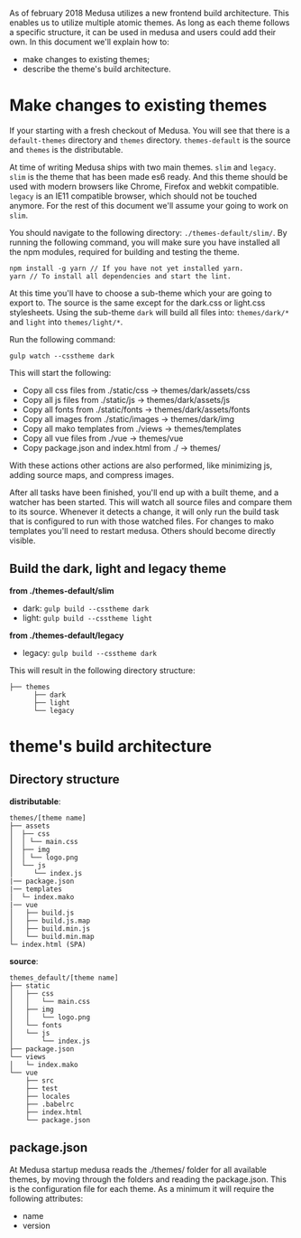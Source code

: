 As of february 2018 Medusa utilizes a new frontend build architecture. This enables us to utilize multiple atomic themes. As long as each theme follows a specific structure, it can be used in medusa and users could add their own.
In this document we'll explain how to:
* make changes to existing themes;
* describe the theme's build architecture.

# Make changes to existing themes
If your starting with a fresh checkout of Medusa. You will see that there is a `default-themes` directory and `themes` directory. `themes-default` is the source and `themes` is the distributable.

At time of writing Medusa ships with two main themes. `slim` and `legacy`. `slim` is the theme that has been made es6 ready. And this theme should be used with modern browsers like Chrome, Firefox and webkit compatible.
`legacy` is an IE11 compatible browser, which should not be touched anymore. For the rest of this document we'll assume your going to work on `slim`.

You should navigate to the following directory: `./themes-default/slim/`.
By running the following command, you will make sure you have installed all the npm modules, required for building and testing the theme.
```
npm install -g yarn // If you have not yet installed yarn.
yarn // To install all dependencies and start the lint.
```

At this time you'll have to choose a sub-theme which your are going to export to. The source is the same except for the dark.css or light.css stylesheets. Using the sub-theme `dark` will build all files into: `themes/dark/*` and `light` into `themes/light/*`.

Run the following command:
```
gulp watch --csstheme dark
```
This will start the following:
* Copy all css files from ./static/css -> themes/dark/assets/css
* Copy all js files from ./static/js -> themes/dark/assets/js
* Copy all fonts from ./static/fonts -> themes/dark/assets/fonts
* Copy all images from ./static/images -> themes/dark/img
* Copy all mako templates from ./views -> themes/templates
* Copy all vue files from ./vue -> themes/vue
* Copy package.json and index.html from ./ -> themes/

With these actions other actions are also performed, like minimizing js, adding source maps, and compress images.

After all tasks have been finished, you'll end up with a built theme, and a watcher has been started. This will watch all source files and compare them to its source. Whenever it detects a change, it will only run the build task that is configured to run with those watched files.
For changes to mako templates you'll need to restart medusa. Others should become directly visible.

## Build the dark, light and legacy theme
**from ./themes-default/slim**
* dark: `gulp build --csstheme dark`
* light: `gulp build --csstheme light`

**from ./themes-default/legacy**
* legacy: `gulp build --csstheme dark`

This will result in the following directory structure:
```
├── themes
      ├── dark
      ├── light
      └── legacy
```
# theme's build architecture

## Directory structure
**distributable**:
```.
themes/[theme name]
├── assets
│  ├── css
│  │ └── main.css
│  ├── img
│  │ └── logo.png
│  └── js
│     └── index.js
|── package.json
|── templates
│  └─ index.mako 
|── vue
│   ├── build.js
│   ├── build.js.map
│   ├── build.min.js
│   └── build.min.map
└─ index.html (SPA)
```

**source**:
```
themes_default/[theme name]
├── static
│   ├── css
│   │   └── main.css
│   ├── img
│   │   └── logo.png
│   └── fonts
│   └── js
│       └── index.js
├── package.json
└── views
│   └─ index.mako
└── vue
    ├── src
    ├── test
    ├── locales
    ├── .babelrc
    ├── index.html
    └── package.json
```

## package.json
At Medusa startup medusa reads the ./themes/ folder for all available themes, by moving through the folders and reading the package.json. This is the configuration file for each theme.
As a minimum it will require the following attributes:
* name
* version
